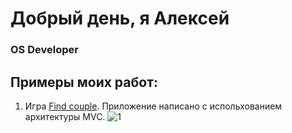 # Добрый день, я Алексей
### OS Developer <img height="15" width="15" src="https://cdn.simpleicons.org/Apple/yellow"/>

## Примеры моих работ:

1. Игра [Find couple]([https://hexlet.io](https://github.com/BuAleksey/Find-couple.git)).
Приложение написано с испольхованием архитектуры MVC.
![1](https://user-images.githubusercontent.com/97629184/216839109-ff6fa62a-5129-4a56-866f-fcb195135f33.gif)
